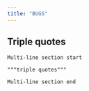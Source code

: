 ```yaml
---
title: "BUGS"
---
```


<!-- This file contains examples reported by users where markdown broke. -->

## Triple quotes

<!-- Generates `text = """..."""` so nested triple quotes break this. -->

```
Multi-line section start

"""triple quotes"""

Multi-line section end
```
